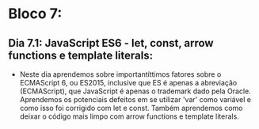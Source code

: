 # Bloco 7:

## Dia 7.1: JavaScript ES6 - let, const, arrow functions e template literals:

- Neste dia aprendemos sobre importantíttimos fatores sobre o ECMAScript 6, ou ES2015, inclusive que ES é apenas a abreviação (ECMAScript), que JavaScript é apenas o trademark dado pela Oracle. Aprendemos os potenciais defeitos em se utilizar 'var' como variável e como isso foi corrigido com let e const. Também aprendemos como deixar o código mais limpo com arrow functions e template literals.
